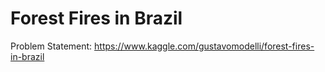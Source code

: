 # Forest Fires in Brazil
Problem Statement: https://www.kaggle.com/gustavomodelli/forest-fires-in-brazil
